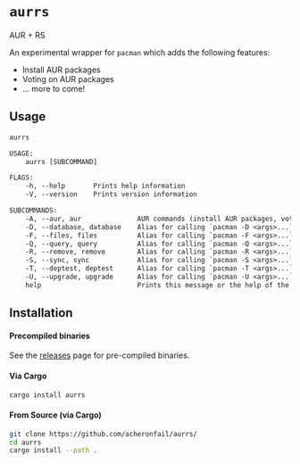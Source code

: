 # `aurrs`

AUR + RS

An experimental wrapper for `pacman` which adds the following features:

* Install AUR packages
* Voting on AUR packages
* ... more to come!

## Usage

```txt
aurrs

USAGE:
    aurrs [SUBCOMMAND]

FLAGS:
    -h, --help       Prints help information
    -V, --version    Prints version information

SUBCOMMANDS:
    -A, --aur, aur              AUR commands (install AUR packages, vote for packages, etc)
    -D, --database, database    Alias for calling `pacman -D <args>...`
    -F, --files, files          Alias for calling `pacman -F <args>...`
    -Q, --query, query          Alias for calling `pacman -Q <args>...`
    -R, --remove, remove        Alias for calling `pacman -R <args>...`
    -S, --sync, sync            Alias for calling `pacman -S <args>...`
    -T, --deptest, deptest      Alias for calling `pacman -T <args>...`
    -U, --upgrade, upgrade      Alias for calling `pacman -U <args>...`
    help                        Prints this message or the help of the given subcommand(s)
```

## Installation

#### Precompiled binaries

See the [releases] page for pre-compiled binaries.

#### Via Cargo

```bash
cargo install aurrs
```

#### From Source (via Cargo)

```bash
git clone https://github.com/acheronfail/aurrs/
cd aurrs
cargo install --path .
```

[releases]: https://github.com/acheronfail/aurrs/releases
